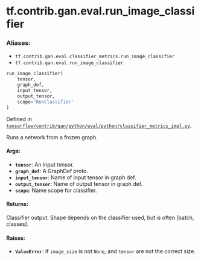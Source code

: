 <div itemscope itemtype="http://developers.google.com/ReferenceObject">
<meta itemprop="name" content="tf.contrib.gan.eval.run_image_classifier" />
</div>

# tf.contrib.gan.eval.run_image_classifier

### Aliases:

* `tf.contrib.gan.eval.classifier_metrics.run_image_classifier`
* `tf.contrib.gan.eval.run_image_classifier`

``` python
run_image_classifier(
    tensor,
    graph_def,
    input_tensor,
    output_tensor,
    scope='RunClassifier'
)
```



Defined in [`tensorflow/contrib/gan/python/eval/python/classifier_metrics_impl.py`](https://www.tensorflow.org/code/tensorflow/contrib/gan/python/eval/python/classifier_metrics_impl.py).

Runs a network from a frozen graph.

#### Args:

* <b>`tensor`</b>: An Input tensor.
* <b>`graph_def`</b>: A GraphDef proto.
* <b>`input_tensor`</b>: Name of input tensor in graph def.
* <b>`output_tensor`</b>: Name of output tensor in graph def.
* <b>`scope`</b>: Name scope for classifier.


#### Returns:

Classifier output. Shape depends on the classifier used, but is often
[batch, classes].


#### Raises:

* <b>`ValueError`</b>: If `image_size` is not `None`, and `tensor` are not the correct
    size.